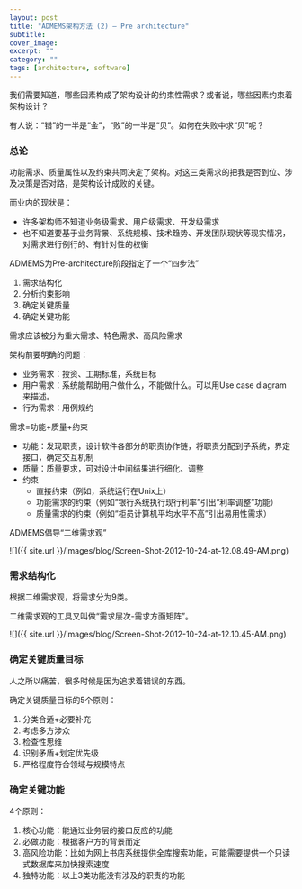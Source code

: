 ```yaml
---
layout: post
title: "ADMEMS架构方法 (2) – Pre architecture"
subtitle: 
cover_image: 
excerpt: ""
category: ""
tags: [architecture, software]
---
```


我们需要知道，哪些因素构成了架构设计的约束性需求？或者说，哪些因素约束着架构设计？

有人说：“错”的一半是“金”，“败”的一半是“贝”。如何在失败中求“贝”呢？

### 总论

功能需求、质量属性以及约束共同决定了架构。对这三类需求的把我是否到位、涉及决策是否对路，是架构设计成败的关键。

而业内的现状是：

* 许多架构师不知道业务级需求、用户级需求、开发级需求
* 也不知道要基于业务背景、系统规模、技术趋势、开发团队现状等现实情况，对需求进行例行的、有针对性的权衡

ADMEMS为Pre-architecture阶段指定了一个“四步法”

1. 需求结构化
2. 分析约束影响
3. 确定关键质量
4. 确定关键功能

需求应该被分为重大需求、特色需求、高风险需求

架构前要明确的问题：

* 业务需求：投资、工期标准，系统目标
* 用户需求：系统能帮助用户做什么，不能做什么。可以用Use case diagram来描述。
* 行为需求：用例规约

需求=功能+质量+约束
* 功能：发现职责，设计软件各部分的职责协作链，将职责分配到子系统，界定接口，确定交互机制
* 质量：质量要求，可对设计中间结果进行细化、调整
* 约束
	* 直接约束（例如，系统运行在Unix上）
	* 功能需求的约束（例如“银行系统执行现行利率”引出“利率调整”功能）
	* 质量需求的约束（例如“柜员计算机平均水平不高”引出易用性需求）

ADMEMS倡导“二维需求观”

![]({{ site.url }}/images/blog/Screen-Shot-2012-10-24-at-12.08.49-AM.png)

### 需求结构化

根据二维需求观，将需求分为9类。

二维需求观的工具又叫做“需求层次-需求方面矩阵”。

![]({{ site.url }}/images/blog/Screen-Shot-2012-10-24-at-12.10.45-AM.png)

### 确定关键质量目标

人之所以痛苦，很多时候是因为追求着错误的东西。

确定关键质量目标的5个原则：

1. 分类合适+必要补充
2. 考虑多方涉众
3. 检查性思维
4. 识别矛盾+划定优先级
5. 严格程度符合领域与规模特点

### 确定关键功能

4个原则：

1. 核心功能：能通过业务层的接口反应的功能
2. 必做功能：根据客户方的背景而定
3. 高风险功能：比如为网上书店系统提供全库搜索功能，可能需要提供一个只读式数据库来加快搜索速度
4. 独特功能：以上3类功能没有涉及的职责的功能
